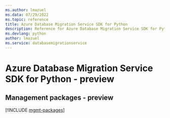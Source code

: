 ```yaml
---
ms.author: lmazuel
ms.data: 07/29/2022
ms.topic: reference
title: Azure Database Migration Service SDK for Python
description: Reference for Azure Database Migration Service SDK for Python
ms.devlang: python
author: lmazuel
ms.service: databasemigrationservice
---
```

# Azure Database Migration Service SDK for Python - preview

## Management packages - preview
[!INCLUDE [mgmt-packages](database-migration-service-mgmt-index.md)]
